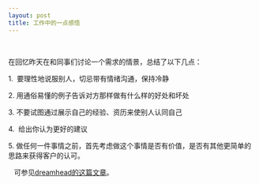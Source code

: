 ```yaml
---
layout: post
title: 工作中的一点感悟
---
```

<p>&nbsp;</p>
<p class="p1"><span class="s1">在回忆昨天在和同事们讨论一个需求的情景，总结了以下几点：</span></p>
<p class="p1">1. &nbsp;要理性地<span class="s2">说</span>服别人，切忌带有情绪沟通，保持冷静</p>
<p class="p1">2. 用通俗易懂的例子告<span class="s2">诉对</span>方那<span class="s2">样</span>做有什么<span class="s2">样</span>的好处和坏处</p>
<p class="p2"><span class="s3">3. 不要</span>试图通过展示自己的经验<span class="s3">、</span>资历<span class="s3">来使别人</span>认<span class="s3">同自己</span></p>
<p class="p1">4.&nbsp; <span class="s2">给</span>出你认为更好的建<span class="s2">议</span></p>
<p class="p1"><span class="s2">5. 做任何一件事情之前，首先考虑做这个事情是否有价值，是否有其他更简单的思路来获得客户的认可。</span></p>
<p class="p1"><span class="s2">&nbsp; &nbsp;可参见<a href="http://dreamhead.blogbus.com/logs/152956186.html" target="_blank">dreamhead的这篇文章</a>。</span></p>
<p>&nbsp;</p>
